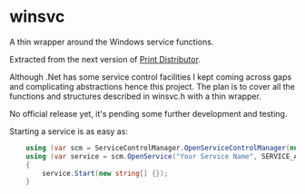 # winsvc

A thin wrapper around the Windows service functions.

Extracted from the next version of [Print Distributor](http://www.printdistributor.com). 

Although .Net has some service control facilities I kept coming across gaps and complicating abstractions hence this project. The plan is to cover all the functions and structures described in winsvc.h with a thin wrapper.

No official release yet, it's pending some further development and testing.

Starting a service is as easy as:

```C#
    using (var scm = ServiceControlManager.OpenServiceControlManager(null, SCM_ACCESS.SC_MANAGER_ALL_ACCESS))
    using (var service = scm.OpenService("Your Service Name", SERVICE_ACCESS.SERVICE_ALL_ACCESS))
    {
        service.Start(new string[] {});
    }
```
